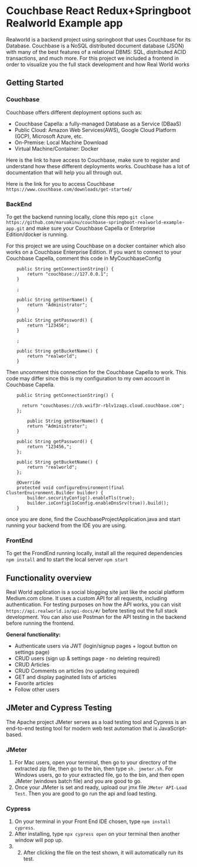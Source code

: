 # Couchbase React Redux+Springboot Realworld Example app
Realworld is a backend project using springboot that uses Couchbase for its Database. Couchbase is a NoSQL distributed document database (JSON) with many of the best features of a relational DBMS: SQL, distributed ACID transactions, and much more. For this project we included a frontend in order to visualize you the full stack development and how Real World works


## Getting Started

### Couchbase
Couchbase offers different deployment options such as:
- Couchbase Capella: a fully-managed Database as a Service (DBaaS)
- Public Cloud: Amazon Web Services(AWS), Google Cloud Platform (GCP), Microsoft Azure, etc.
- On-Premise: Local Machine Download
- Virtual Machine/Container: Docker

Here is the link to have access to Couchbase, make sure to register and understand how these different deployments works. Couchbase has a lot of documentation that will help you all through out.

Here is the link for you to access Couchbase ` https://www.couchbase.com/downloads/get-started/ `


### BackEnd
To get the backend running locally, clone this repo ` git clone https://github.com/maruakinu/couchbase-springboot-realworld-example-app.git `
and make sure your Couchbase Capella or Enterprise Edition/docker is running.

For this project we are using Couchbase on a docker container which also works on a Couchbase Enterprise Edition. If you want to connect to your Couchbase Capella, comment this code in MyCouchbaseConfig

```
    public String getConnectionString() {
        return "couchbase://127.0.0.1";
    }

    ;

    public String getUserName() {
        return "Administrator";
    }

    public String getPassword() {
        return "123456";
    }

    ;

    public String getBucketName() {
        return "realworld";
    }
```
Then uncomment this connection for the Couchbase Capella to work. This code may differ since this is my configuration to my own account in Couchbase Capella.

```
    public String getConnectionString() {

      return "couchbases://cb.wxif3r-rblv1zaqs.cloud.couchbase.com";
    };

        public String getUserName() {
        return "Administrator";
    }

    public String getPassword() {
        return "123456,";
    };

    public String getBucketName() {
        return "realworld";
    };

    @Override
    protected void configureEnvironment(final ClusterEnvironment.Builder builder) {
        builder.securityConfig().enableTls(true);
        builder.ioConfig(IoConfig.enableDnsSrv(true)).build();
    }
```

 once you are done, find the CouchbaseProjectApplication.java and start running your backend from the IDE you are using.
 
 ### FrontEnd
 To get the FrondEnd running locally, install all the required dependencies ` npm install ` and to start the local server ` npm start `
 
## Functionality overview

Real World application is a social blogging site just like the social platform Medium.com clone. It uses a custom API for all requests, including authentication. For testing purposes on how the API works, you can visit ` https://api.realworld.io/api-docs/#/ ` before testing out the full stack development. You can also use Postman for the API testing in the backend before running the frontend.

**General functionality:**

- Authenticate users via JWT (login/signup pages + logout button on settings page)
- CRUD users (sign up & settings page - no deleting required)
- CRUD Articles
- CRUD Comments on articles (no updating required)
- GET and display paginated lists of articles
- Favorite articles
- Follow other users

## JMeter and Cypress Testing

The Apache project JMeter serves as a load testing tool and Cypress is an end-to-end testing tool for modern web test automation that is JavaScript-based.

### JMeter
1. For Mac users, open your terminal, then go to your directory of the extracted zip file, then go to the bin, then type `sh. jmeter.sh`.
    For Windows users, go to your extracted file, go to the bin, and then open JMeter (windows batch file) and you are good to go.
2. Once your JMeter is set and ready, upload our jmx file ` JMeter API-Load Test `. Then you are good to go run the api and load testing.
 
 ### Cypress
 1. On your terminal in your Front End IDE chosen, type ` npm install cypress `.
 2. After installing, type `npx cypress open` on your terminal then another window will pop up.
 3. 2.	After clicking the file on the test shown, it will automatically run its test. 
